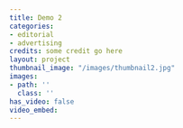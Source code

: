 ```yaml
---
title: Demo 2
categories:
- editorial
- advertising
credits: some credit go here
layout: project
thumbnail_image: "/images/thumbnail2.jpg"
images:
- path: ''
  class: ''
has_video: false
video_embed:
---
```

